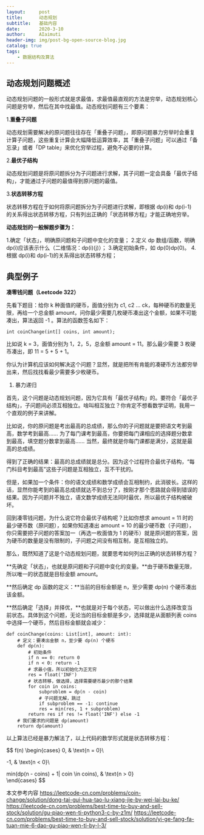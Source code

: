 ```yaml
---
layout:     post
title:      动态规划
subtitle:   基础内容
date:       2020-3-10
author:     AIaimuti
header-img: img/post-bg-open-source-blog.jpg
catalog: true
tags:
    - 数据结构及算法
---
```


## 动态规划问题概述

动态规划问题的一般形式就是求最值，求最值最直观的方法是穷举，动态规划核心问题是穷举，然后在其中找最值。动态规划问题有三个要素：

1.**重叠子问题**

动态规划需要解决的原问题往往存在「重叠子问题」，即原问题暴力穷举时会重复计算子问题，这些重复计算会大幅降低运算效率，其「重叠子问题」可以通过「备忘录」或者「DP table」来优化穷举过程，避免不必要的计算。

2.**最优子结构**

动态规划问题是将原问题拆分为子问题进行求解，其子问题一定会具备「最优子结构」，才能通过子问题的最值得到原问题的最值。

3.**状态转移方程**

状态转移方程在于如何将原问题拆分为子问题进行求解，即根据 dp(i)和 dp(i-1) 的关系得出状态转移方程，只有列出正确的「状态转移方程」才能正确地穷举。

**动态规划的一般解题步骤为：**


1.确定「状态」，明确原问题和子问题中变化的变量；
2.定义 dp 数组/函数，明确 dp(i)应该表示什么（二维情况：dp(i)(j)）；
3.确定初始条件，如 dp(0)dp(0)。
4.根据 dp(i)和 dp(i-1)的关系得出状态转移方程；

## 典型例子

**凑零钱问题（Leetcode 322）**

先看下题目：给你 k 种面值的硬币，面值分别为 c1, c2 ... ck，每种硬币的数量无限，再给一个总金额 amount，问你最少需要几枚硬币凑出这个金额，如果不可能凑出，算法返回 -1 。算法的函数签名如下：

`int coinChange(int[] coins, int amount);`

比如说 k = 3，面值分别为 1，2，5，总金额 amount = 11。那么最少需要 3 枚硬币凑出，即 11 = 5 + 5 + 1。

你认为计算机应该如何解决这个问题？显然，就是把所有肯能的凑硬币方法都穷举出来，然后找找看最少需要多少枚硬币。

1. 暴力递归

首先，这个问题是动态规划问题，因为它具有「最优子结构」的。要符合「最优子结构」，子问题间必须互相独立。啥叫相互独立？你肯定不想看数学证明，我用一个直观的例子来讲解。

比如说，你的原问题是考出最高的总成绩，那么你的子问题就是要把语文考到最高，数学考到最高…… 为了每门课考到最高，你要把每门课相应的选择题分数拿到最高，填空题分数拿到最高…… 当然，最终就是你每门课都是满分，这就是最高的总成绩。

得到了正确的结果：最高的总成绩就是总分。因为这个过程符合最优子结构，“每门科目考到最高”这些子问题是互相独立，互不干扰的。

但是，如果加一个条件：你的语文成绩和数学成绩会互相制约，此消彼长。这样的话，显然你能考到的最高总成绩就达不到总分了，按刚才那个思路就会得到错误的结果。因为子问题并不独立，语文数学成绩无法同时最优，所以最优子结构被破坏。

回到凑零钱问题，为什么说它符合最优子结构呢？比如你想求 amount = 11 时的最少硬币数（原问题），如果你知道凑出 amount = 10 的最少硬币数（子问题），你只需要把子问题的答案加一（再选一枚面值为 1 的硬币）就是原问题的答案，因为硬币的数量是没有限制的，子问题之间没有相互制，是互相独立的。

那么，既然知道了这是个动态规划问题，就要思考如何列出正确的状态转移方程？

**先确定「状态」，也就是原问题和子问题中变化的变量。**由于硬币数量无限，所以唯一的状态就是目标金额 amount。

**然后确定 dp 函数的定义：**当前的目标金额是 n，至少需要 dp(n) 个硬币凑出该金额。

**然后确定「选择」并择优，**也就是对于每个状态，可以做出什么选择改变当前状态。具体到这个问题，无论当的目标金额是多少，选择就是从面额列表 coins 中选择一个硬币，然后目标金额就会减少：

```
def coinChange(coins: List[int], amount: int):
    # 定义：要凑出金额 n，至少要 dp(n) 个硬币
    def dp(n):
        # 初始条件
        if n == 0: return 0
        if n < 0: return -1
        # 求最小值，所以初始化为正无穷
        res = float('INF')
        # 状态转移，做选择，选择需要硬币最少的那个结果
        for coin in coins:
            subproblem = dp(n - coin)
            # 子问题无解，跳过
            if subproblem == -1: continue
            res = min(res, 1 + subproblem)
        return res if res != float('INF') else -1
    # 我们要求的问题是 dp(amount)
    return dp(amount)
```
以上算法已经是暴力解法了，以上代码的数学形式就是状态转移方程：


$$
f(n)
\begin{cases}
0, & \text{n = 0}\\

-1, & \text{n < 0}\\

min(dp(n - coins) + 1| coin \in coins), & \text{n > 0}  
\end{cases}
$$


本文参考内容
https://leetcode-cn.com/problems/coin-change/solution/dong-tai-gui-hua-tao-lu-xiang-jie-by-wei-lai-bu-ke/
https://leetcode-cn.com/problems/best-time-to-buy-and-sell-stock/solution/gu-piao-wen-ti-python3-c-by-z1m/
https://leetcode-cn.com/problems/best-time-to-buy-and-sell-stock/solution/yi-ge-fang-fa-tuan-mie-6-dao-gu-piao-wen-ti-by-l-3/


